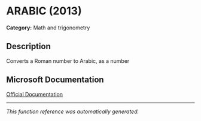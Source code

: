 # ARABIC (2013)

**Category:** Math and trigonometry

## Description
Converts a Roman number to Arabic, as a number

## Microsoft Documentation
[Official Documentation](https://support.microsoft.com//en-us/office/arabic-function-9a8da418-c17b-4ef9-a657-9370a30a674f)

---
*This function reference was automatically generated.*
